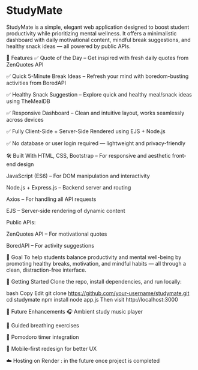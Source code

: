 # StudyMate
StudyMate is a simple, elegant web application designed to boost student productivity while prioritizing mental wellness. It offers a minimalistic dashboard with daily motivational content, mindful break suggestions, and healthy snack ideas — all powered by public APIs.

🌟 Features
✅ Quote of the Day – Get inspired with fresh daily quotes from ZenQuotes API

✅ Quick 5-Minute Break Ideas – Refresh your mind with boredom-busting activities from BoredAPI

✅ Healthy Snack Suggestion – Explore quick and healthy meal/snack ideas using TheMealDB

✅ Responsive Dashboard – Clean and intuitive layout, works seamlessly across devices

✅ Fully Client-Side + Server-Side Rendered using EJS + Node.js

✅ No database or user login required — lightweight and privacy-friendly

🛠️ Built With
HTML, CSS, Bootstrap – For responsive and aesthetic front-end design

JavaScript (ES6) – For DOM manipulation and interactivity

Node.js + Express.js – Backend server and routing

Axios – For handling all API requests

EJS – Server-side rendering of dynamic content

Public APIs:

ZenQuotes API – For motivational quotes

BoredAPI – For activity suggestions



🎯 Goal
To help students balance productivity and mental well-being by promoting healthy breaks, motivation, and mindful habits — all through a clean, distraction-free interface.

🚀 Getting Started
Clone the repo, install dependencies, and run locally:

bash
Copy
Edit
git clone https://github.com/your-username/studymate.git
cd studymate
npm install
node app.js
Then visit http://localhost:3000

📌 Future Enhancements
🎧 Ambient study music player

🧘 Guided breathing exercises

🧠 Pomodoro timer integration

📱 Mobile-first redesign for better UX

☁️ Hosting on Render : in the future once project is completed
